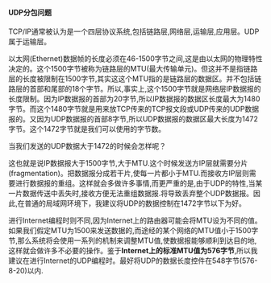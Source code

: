 #### UDP分包问题

TCP/IP通常被认为是一个四层协议系统,包括链路层,网络层,运输层,应用层。UDP属于运输层。

以太网(Ethernet)数据帧的长度必须在46-1500字节之间,这是由以太网的物理特性决定的。这个1500字节被称为链路层的MTU(最大传输单元)。但这并不是指链路层的长度被限制在1500字节,其实这这个MTU指的是链路层的数据区。并不包括链路层的首部和尾部的18个字节。所以,事实上,这个1500字节就是网络层IP数据报的长度限制。因为IP数据报的首部为20字节,所以IP数据报的数据区长度最大为1480字节。而这个1480字节就是用来放TCP传来的TCP报文段或UDP传来的UDP数据报的。又因为UDP数据报的首部8字节,所以UDP数据报的数据区最大长度为1472字节。这个1472字节就是我们可以使用的字节数。

当我们发送的UDP数据大于1472的时候会怎样呢？

这也就是说IP数据报大于1500字节,大于MTU.这个时候发送方IP层就需要分片(fragmentation)。把数据报分成若干片,使每一片都小于MTU.而接收方IP层则需要进行数据报的重组。这样就会多做许多事情,而更严重的是,由于UDP的特性,当某一片数据传送中丢失时,接收方便无法重组数据报.将导致丢弃整个UDP数据报。因此,在普通的局域网环境下，我建议将UDP的数据控制在1472字节以下为好。

进行Internet编程时则不同,因为Internet上的路由器可能会将MTU设为不同的值。如果我们假定MTU为1500来发送数据的,而途经的某个网络的MTU值小于1500字节,那么系统将会使用一系列的机制来调整MTU值,使数据报能够顺利到达目的地,这样就会做许多不必要的操作。鉴于**Internet上的标准MTU值为576字节**,所以我建议在进行Internet的UDP编程时。最好将UDP的数据长度控件在548字节(576-8-20)以内.     